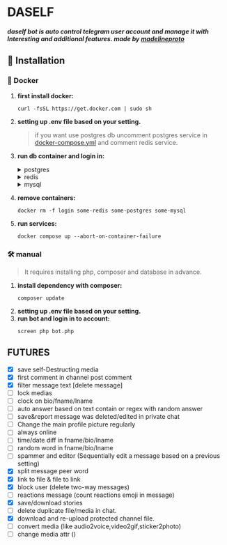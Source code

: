 # DASELF

***daself bot is auto control telegram user account and manage it with Interesting and additional
features. _made by [madelineproto](https://docs.madelineproto.xyz)_***

## <a name="installation">🔨 Installation</a>

### <a name="docker">🐳 Docker</a>

1. **first install docker:**
    ```shell
   curl -fsSL https://get.docker.com | sudo sh
   ```
2. **setting up .env file based on your setting.**
   > if you want use postgres db uncomment postgres service in [docker-compose.yml](docker-compose.yml) and comment
   redis service.
3. **run db container and login in:**
    <details>
    <summary>postgres</summary>

    ```shell
    docker run --name some-postgres -v ./postgres:/var/lib/postgresql/data -e POSTGRES_PASSWORD=postgres -d postgres ; \
    docker run --rm -it --init -v ./:/app --link some-postgres:postgres --name login hub.madelineproto.xyz/danog/madelineproto php /app/login.php
    ```
    </details>

    <details>
    <summary>redis</summary>

    ```shell
    docker run --name some-redis -v ./redis:/data -d redis ; \
    docker run --rm -it --init -v ./:/app --link some-redis:redis --name login hub.madelineproto.xyz/danog/madelineproto php /app/login.php
    ```
    </details>
   <details>
    <summary>mysql</summary>

    ```shell
    docker run --name some-mysql -v ./data:/var/lib/mysql -e MYSQL_ROOT_PASSWORD=password -d mysql ; \
    docker run --rm -it --init -v ./:/app --link some-mysql:mysql --name login hub.madelineproto.xyz/danog/madelineproto php /app/login.php
    ```
    </details>

4. **remove containers:**
    ```shell
    docker rm -f login some-redis some-postgres some-mysql
    ```
5. **run services:**
    ```shell
    docker compose up --abort-on-container-failure
    ```

### <a name="manual">🛠️ manual</a>

> It requires installing php, composer and database in advance.

1. **install dependency with composer:**
   ```shell
   composer update
   ```
2. **setting up .env file based on your setting.**
3. **run bot and login in to account:**
   ```shell
   screen php bot.php
   ```

## FUTURES

- [X] save self-Destructing media
- [X] first comment in channel post comment
- [X] filter message text [delete message]
- [ ] lock medias
- [ ] clock on bio/fname/lname
- [ ] auto answer based on text contain or regex with random answer
- [ ] save&report message was deleted/edited in private chat
- [ ] Change the main profile picture regularly
- [ ] always online
- [ ] time/date diff in fname/bio/lname
- [ ] random word in fname/bio/lname
- [ ] spammer and editor (Sequentially edit a message based on a previous setting)
- [X] split message peer word
- [X] link to file & file to link
- [X] block user (delete two-way messages)
- [ ] reactions message (count reactions emoji in message)
- [X] save/download stories
- [ ] delete duplicate file/media in chat.
- [X] download and re-upload protected channel file. 
- [ ] convert media (like audio2voice,video2gif,sticker2photo)
- [ ] change media attr ()